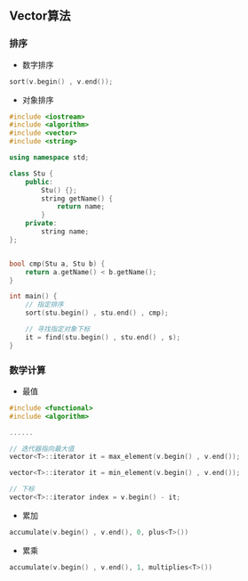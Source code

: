 <!--
 * @Description: 
 * @Version: 1.0
 * @Author: DaLao
 * @Email: dalao_li@163.com
 * @Date: 2021-11-15 21:05:31
 * @LastEditors: DaLao
 * @LastEditTime: 2022-03-23 20:58:30
-->

## Vector算法


### 排序

- 数字排序

```c
sort(v.begin() , v.end());
```

- 对象排序

```c++
#include <iostream>
#include <algorithm>
#include <vector>
#include <string>

using namespace std;

class Stu {
	public:
		Stu() {};
		string getName() {
			return name;
		}
	private:
		string name;
};


bool cmp(Stu a, Stu b) {
	return a.getName() < b.getName();
}

int main() {
    // 指定排序
    sort(stu.begin() , stu.end() , cmp);

    // 寻找指定对象下标
    it = find(stu.begin() , stu.end() , s);
}
```


### 数学计算

- 最值

```c
#include <functional>
#include <algorithm>

......

// 迭代器指向最大值
vector<T>::iterator it = max_element(v.begin() , v.end());

vector<T>::iterator it = min_element(v.begin() , v.end());

// 下标
vector<T>::iterator index = v.begin() - it;
```

- 累加

```c
accumulate(v.begin() , v.end(), 0, plus<T>())
```

- 累乘

```c
accumulate(v.begin() , v.end(), 1, multiplies<T>())
```